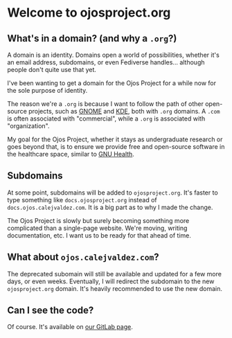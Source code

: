 # Welcome to ojosproject.org

## What's in a domain? (and why a `.org`?)

A domain is an identity. Domains open a world of possibilities, whether it's an email address, subdomains, or even Fediverse handles... although people don't quite use that yet.

I've been wanting to get a domain for the Ojos Project for a while now for the sole purpose of identity.

The reason we're a `.org` is because I want to follow the path of other open-source projects, such as [GNOME](https://gnome.org/) and [KDE](https://kde.org/), both with `.org` domains. A `.com` is often associated with "commercial", while a `.org` is associated with "organization".

My goal for the Ojos Project, whether it stays as undergraduate research or goes beyond that, is to ensure we provide free and open-source software in the healthcare space, similar to [GNU Health](https://www.gnuhealth.org/).

## Subdomains

At some point, subdomains will be added to `ojosproject.org`. It's faster to type something like `docs.ojosproject.org` instead of `docs.ojos.calejvaldez.com`. It is a big part as to why I made the change.

The Ojos Project is slowly but surely becoming something more complicated than a single-page website. We're moving, writing documentation, etc. I want us to be ready for that ahead of time.

## What about `ojos.calejvaldez.com`?

The deprecated subomain will still be available and updated for a few more days, or even weeks. Eventually, I will redirect the subdomain to the new `ojosproject.org` domain. It's heavily recommended to use the new domain.

## Can I see the code?

Of course. It's available on [our GitLab page](https://gitlab.com/ojosproject/website).
